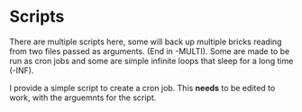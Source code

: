 # Scripts

There are multiple scripts here, some will back up multiple bricks reading from two files passed as arguments. (End in -MULTI). Some are made to be run as cron jobs and some are simple infinite loops that sleep for a long time (-INF).

I provide a simple script to create a cron job. This **needs** to be edited to work, with the arguemnts for the script.